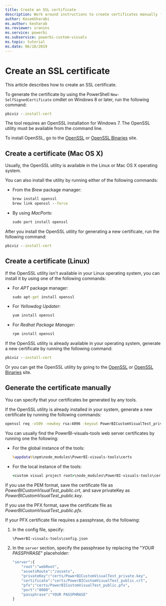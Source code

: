 ```yaml
---
title: Create an SSL certificate
description: Work around instructions to create certificates manually for developer server
author: KesemSharabi
ms.author: kesharab
ms.reviewer: sranins
ms.service: powerbi
ms.subservice: powerbi-custom-visuals
ms.topic: tutorial
ms.date: 06/18/2019
---
```


# Create an SSL certificate

This article describes how to create an SSL certificate.

To generate the certificate by using the PowerShell `New-SelfSignedCertificate` cmdlet on Windows 8 or later, run the following command:

```cmd
pbiviz --install-cert
```

The tool requires an OpenSSL installation for Windows 7. The OpenSSL utility must be available from the command line.

To install OpenSSL, go to the [OpenSSL](https://www.openssl.org) or [OpenSSL Binaries](https://wiki.openssl.org/index.php/Binaries) site.

## Create a certificate (Mac OS X)

Usually, the OpenSSL utility is available in the Linux or Mac OS X operating system.

You can also install the utility by running either of the following commands:

* From the *Brew* package manager:

    ```cmd
    brew install openssl
    brew link openssl --force
    ```

* By using *MacPorts*:

    ```cmd
    sudo port install openssl
    ```

After you install the OpenSSL utility for generating a new certificate, run the following command:

```cmd
pbiviz --install-cert
```

## Create a certificate (Linux)

If the OpenSSL utility isn't available in your Linux operating system, you can install it by using one of the following commands:

* For *APT* package manager:

    ```cmd
    sudo apt-get install openssl
    ```

* For *Yellowdog Updater*:

    ```cmd
    yum install openssl
    ```

* For *Redhat Package Manager*:

    ```cmd
    rpm install openssl
    ```

If the OpenSSL utility is already available in your operating system, generate a new certificate by running the following command:

```cmd
pbiviz --install-cert
```

Or you can get the OpenSSL utility by going to the [OpenSSL](https://www.openssl.org) or [OpenSSL Binaries](https://wiki.openssl.org/index.php/Binaries) site.

## Generate the certificate manually

You can specify that your certificates be generated by any tools.

If the OpenSSL utility is already installed in your system, generate a new certificate by running the following commands:

```cmd
openssl req -x509 -newkey rsa:4096 -keyout PowerBICustomVisualTest_private.key -out PowerBICustomVisualTest_public.crt -days 365
```

You can usually find the PowerBI-visuals-tools web server certificates by running one the following:

* For the global instance of the tools:

    ```cmd
    %appdata%\npm\node_modules\PowerBI-visuals-tools\certs
    ```

* For the local instance of the tools:

    ```cmd
    <custom visual project root>\node_modules\PowerBI-visuals-tools\certs
    ```

If you use the PEM format, save the certificate file as *PowerBICustomVisualTest_public.crt*, and save privateKey as *PowerBICustomVisualTest_public.key*.

If you use the PFX format, save the certificate file as *PowerBICustomVisualTest_public.pfx*.

If your PFX certificate file requires a passphrase, do the following:
1. In the config file, specify:

    ```cmd
    \PowerBI-visuals-tools\config.json
    ```

1. In the `server` section, specify the passphrase by replacing the "*YOUR PASSPHRASE*" placeholder:

    ```cmd
    "server":{
        "root":"webRoot",
        "assetsRoute":"/assets",
        "privateKey":"certs/PowerBICustomVisualTest_private.key",
        "certificate":"certs/PowerBICustomVisualTest_public.crt",
        "pfx":"certs/PowerBICustomVisualTest_public.pfx",
        "port":"8080",
        "passphrase":"YOUR PASSPHRASE"
    }
    ```